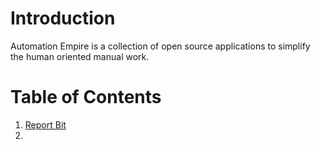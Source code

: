 # Introduction

Automation Empire is a collection of open source applications to simplify the human oriented manual work.

# Table of Contents

01. [Report Bit](https://github.com/coldperformer/automation-empire/tree/main/01%20Report%20Bit)<br>
02. 